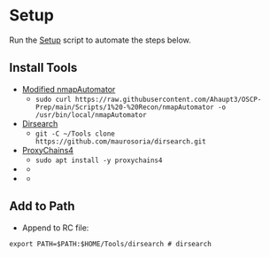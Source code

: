 # Setup

Run the [Setup](Setup/Setup.sh) script to automate the steps below.

## Install Tools

- [Modified nmapAutomator](Scripts/nmapAutomator)
  - `sudo curl https://raw.githubusercontent.com/Ahaupt3/OSCP-Prep/main/Scripts/1%20-%20Recon/nmapAutomator -o /usr/bin/local/nmapAutomator`
- [Dirsearch](https://github.com/maurosoria/dirsearch)
  - `git -C ~/Tools clone https://github.com/maurosoria/dirsearch.git`
- [ProxyChains4](https://github.com/haad/proxychains)
  - `sudo apt install -y proxychains4`
- []()
  - <command>
- []()
  - <command>

## Add to Path

- Append to RC file:

```shell
export PATH=$PATH:$HOME/Tools/dirsearch # dirsearch
```
